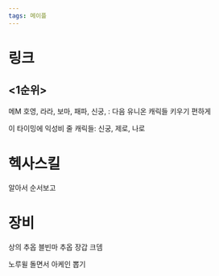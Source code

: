 ```yaml
---
tags: 메이플
---
```

# 링크
## <1순위>
메M
호영, 라라, 보마, 패파, 신궁,  : 다음 유니온 캐릭들 키우기 편하게


이 타이밍에 익성비 줄 캐릭들: 신궁, 제로, 나로

# 헥사스킬
알아서 순서보고

# 장비
상의 추옵
블빈마 추옵
장갑 크뎀

노루윌 돌면서 아케인 뽑기